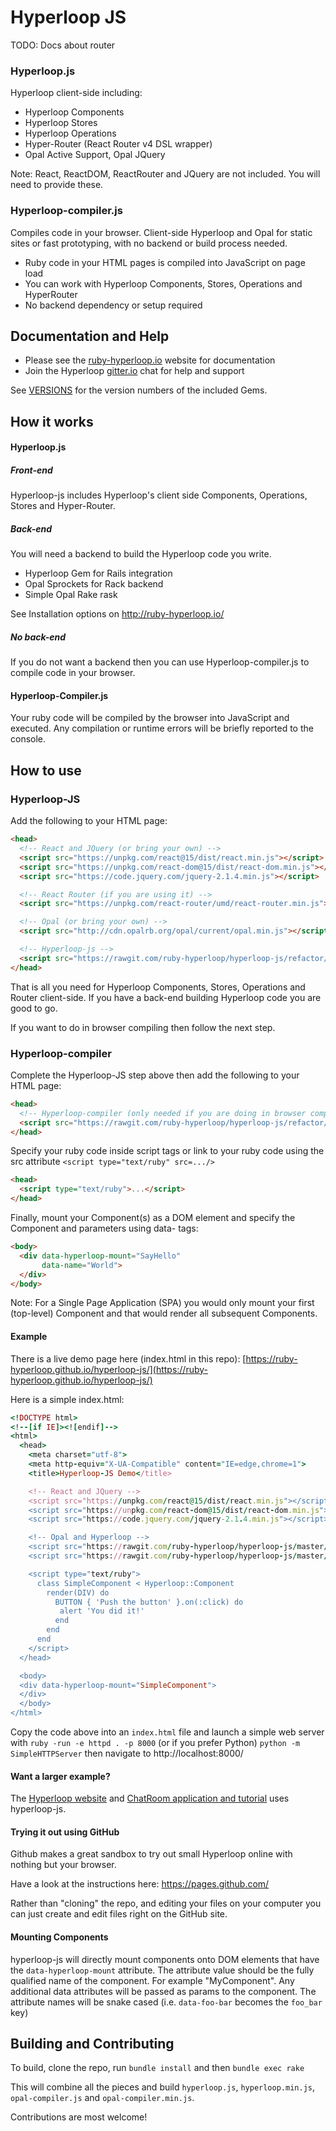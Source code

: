 #  Hyperloop JS

TODO: Docs about router

### Hyperloop.js

Hyperloop client-side including:

+ Hyperloop Components
+ Hyperloop Stores
+ Hyperloop Operations
+ Hyper-Router (React Router v4 DSL wrapper)
+ Opal Active Support, Opal JQuery

Note: React, ReactDOM, ReactRouter and JQuery are not included. You will need to provide these.

### Hyperloop-compiler.js

Compiles code in your browser. Client-side Hyperloop and Opal for static sites or fast prototyping, with no backend or build process needed.

+ Ruby code in your HTML pages is compiled into JavaScript on page load
+ You can work with Hyperloop Components, Stores, Operations and HyperRouter
+ No backend dependency or setup required

<!-- ### Opal.js

+ Latest build of Opal. Include this file or bring your own. -->

## Documentation and Help

+ Please see the [ruby-hyperloop.io](http://ruby-hyperloop.io/) website for documentation
+ Join the Hyperloop [gitter.io](https://gitter.im/ruby-hyperloop/chat) chat for help and support

See [VERSIONS](https://github.com/ruby-hyperloop/hyperloop-js/blob/master/VERSIONS.md) for the version numbers of the included Gems.

## How it works

#### Hyperloop.js

##### Front-end

Hyperloop-js includes Hyperloop's client side Components, Operations, Stores and Hyper-Router.

##### Back-end

You will need a backend to build the Hyperloop code you write.

+ Hyperloop Gem for Rails integration
+ Opal Sprockets for Rack backend
+ Simple Opal Rake rask

See Installation options on http://ruby-hyperloop.io/

##### No back-end

If you do not want a backend then you can use Hyperloop-compiler.js to compile code in your browser.

#### Hyperloop-Compiler.js

Your ruby code will be compiled by the browser into JavaScript and executed.  Any compilation or runtime errors will be briefly reported to the console.

## How to use

### Hyperloop-JS

Add the following to your HTML page:

```html
<head>
  <!-- React and JQuery (or bring your own) -->
  <script src="https://unpkg.com/react@15/dist/react.min.js"></script>
  <script src="https://unpkg.com/react-dom@15/dist/react-dom.min.js"></script>
  <script src="https://code.jquery.com/jquery-2.1.4.min.js"></script>

  <!-- React Router (if you are using it) -->
  <script src="https://unpkg.com/react-router/umd/react-router.min.js"></script>

  <!-- Opal (or bring your own) -->
  <script src="http://cdn.opalrb.org/opal/current/opal.min.js"></script>

  <!-- Hyperloop-js -->
  <script src="https://rawgit.com/ruby-hyperloop/hyperloop-js/refactor/dist/hyperloop.min.js"></script>
</head>
```

That is all you need for Hyperloop Components, Stores, Operations and Router client-side. If you have a back-end building Hyperloop code you are good to go.

If you want to do in browser compiling then follow the next step.

### Hyperloop-compiler

Complete the Hyperloop-JS step above then add the following to your HTML page:

```html
<head>
  <!-- Hyperloop-compiler (only needed if you are doing in browser compiling) -->
  <script src="https://rawgit.com/ruby-hyperloop/hyperloop-js/refactor/dist/hyperloop-compiler.min.js"></script>
</head>
```

Specify your ruby code inside script tags or link to your ruby code using the src attribute `<script type="text/ruby" src=.../>`

```html
<head>
  <script type="text/ruby">...</script>
</head>
```

Finally, mount your Component(s) as a DOM element and specify the Component and parameters using data- tags:

```html
<body>
  <div data-hyperloop-mount="SayHello"
       data-name="World">
  </div>
</body>
```
Note: For a Single Page Application (SPA) you would only mount your first (top-level) Component and that would render all subsequent Components.

#### Example

There is a live demo page here (index.html in this repo): [https://ruby-hyperloop.github.io/hyperloop-js/](https://ruby-hyperloop.github.io/hyperloop-js/)

Here is a simple index.html:
```ruby
<!DOCTYPE html>
<!--[if IE]><![endif]-->
<html>
  <head>
    <meta charset="utf-8">
    <meta http-equiv="X-UA-Compatible" content="IE=edge,chrome=1">
    <title>Hyperloop-JS Demo</title>

    <!-- React and JQuery -->
    <script src="https://unpkg.com/react@15/dist/react.min.js"></script>
    <script src="https://unpkg.com/react-dom@15/dist/react-dom.min.js"></script>
    <script src="https://code.jquery.com/jquery-2.1.4.min.js"></script>

    <!-- Opal and Hyperloop -->
    <script src="https://rawgit.com/ruby-hyperloop/hyperloop-js/master/opal-compiler.min.js"></script>
    <script src="https://rawgit.com/ruby-hyperloop/hyperloop-js/master/hyperloop.min.js"></script>

    <script type="text/ruby">
      class SimpleComponent < Hyperloop::Component
        render(DIV) do
          BUTTON { 'Push the button' }.on(:click) do
           alert 'You did it!'
          end
        end
      end
    </script>
  </head>

  <body>
  <div data-hyperloop-mount="SimpleComponent">
  </div>
  </body>
</html>
```

Copy the code above into an `index.html` file and launch a simple web server with `ruby -run -e httpd . -p 8000` (or if you prefer Python) `python -m SimpleHTTPServer` then navigate to  http://localhost:8000/

#### Want a larger example?  

The [Hyperloop website](http://ruby-hyperloop.io/) and [ChatRoom application and tutorial](http://ruby-hyperloop.io/tutorials/chat_app/) uses hyperloop-js.

#### Trying it out using GitHub

Github makes a great sandbox to try out small Hyperloop online with nothing but your browser.

Have a look at the instructions here: https://pages.github.com/

Rather than "cloning" the repo, and editing your files on your computer you can just create and edit files right on the GitHub site.

#### Mounting Components

hyperloop-js will directly mount components onto DOM elements that have the `data-hyperloop-mount` attribute.  The attribute value should be the fully qualified name of the component.  For example "MyComponent".  Any additional data attributes will be passed as params to the component.  The attribute names will be snake cased (i.e. `data-foo-bar` becomes the `foo_bar` key)

## Building and Contributing

To build, clone the repo, run `bundle install` and then `bundle exec rake`

This will combine all the pieces and build `hyperloop.js`, `hyperloop.min.js`, `opal-compiler.js` and `opal-compiler.min.js`.

Contributions are most welcome!
